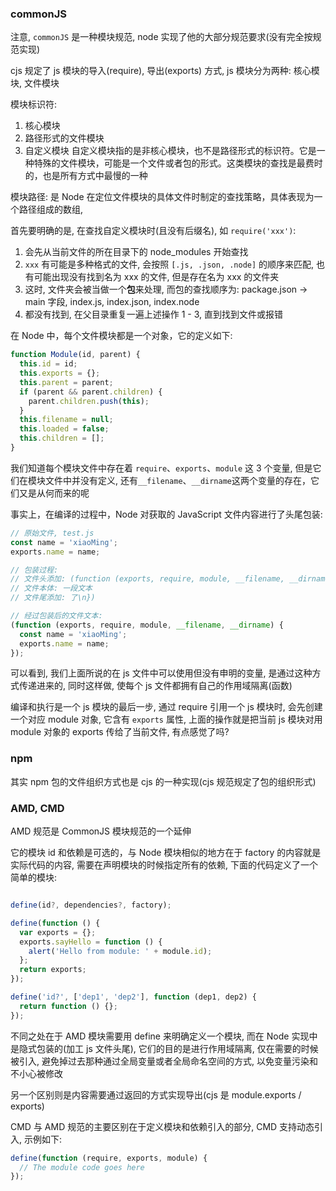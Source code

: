 ### commonJS

注意, `commonJS` 是一种模块规范, node 实现了他的大部分规范要求(没有完全按规范实现)

cjs 规定了 js 模块的导入(require), 导出(exports) 方式, js 模块分为两种: 核心模块, 文件模块

模块标识符:

1.  核心模块
2.  路径形式的文件模块
3.  自定义模块
    自定义模块指的是非核心模块，也不是路径形式的标识符。它是一种特殊的文件模块，可能是一个文件或者包的形式。这类模块的查找是最费时的，也是所有方式中最慢的一种

模块路径: 是 Node 在定位文件模块的具体文件时制定的查找策略，具体表现为一个路径组成的数组,

首先要明确的是, 在查找自定义模块时(且没有后缀名), 如 `require('xxx')`:

1. 会先从当前文件的所在目录下的 node_modules 开始查找
2. `xxx` 有可能是多种格式的文件, 会按照 `[.js, .json, .node]` 的顺序来匹配, 也有可能出现没有找到名为 xxx 的文件, 但是存在名为 xxx 的文件夹
3. 这时, 文件夹会被当做一个**包**来处理, 而包的查找顺序为: package.json -> main 字段, index.js, index.json, index.node
4. 都没有找到, 在父目录重复一遍上述操作 1 - 3, 直到找到文件或报错

在 Node 中，每个文件模块都是一个对象，它的定义如下:

```js
function Module(id, parent) {
  this.id = id;
  this.exports = {};
  this.parent = parent;
  if (parent && parent.children) {
    parent.children.push(this);
  }
  this.filename = null;
  this.loaded = false;
  this.children = [];
}
```

我们知道每个模块文件中存在着 `require`、`exports`、`module` 这 3 个变量, 但是它们在模块文件中并没有定义, 还有`__filename`、`__dirname`这两个变量的存在，它们又是从何而来的呢

事实上，在编译的过程中，Node 对获取的 JavaScript 文件内容进行了头尾包装:

```js
// 原始文件, test.js
const name = 'xiaoMing';
exports.name = name;

// 包装过程:
// 文件头添加: (function (exports, require, module, __filename, __dirname) {\n
// 文件本体: 一段文本
// 文件尾添加: 了\n})

// 经过包装后的文件文本:
(function (exports, require, module, __filename, __dirname) {
  const name = 'xiaoMing';
  exports.name = name;
});
```

可以看到, 我们上面所说的在 js 文件中可以使用但没有申明的变量, 是通过这种方式传递进来的, 同时这样做, 使每个 js 文件都拥有自己的作用域隔离(函数)

编译和执行是一个 js 模块的最后一步, 通过 require 引用一个 js 模块时, 会先创建一个对应 module 对象, 它含有 `exports` 属性, 上面的操作就是把当前 js 模块对用 module 对象的 exports 传给了当前文件, 有点感觉了吗?

### npm

其实 npm 包的文件组织方式也是 cjs 的一种实现(cjs 规范规定了包的组织形式)

### AMD, CMD

AMD 规范是 CommonJS 模块规范的一个延伸

它的模块 id 和依赖是可选的，与 Node 模块相似的地方在于 factory 的内容就是实际代码的内容, 需要在声明模块的时候指定所有的依赖, 下面的代码定义了一个简单的模块:

```js

define(id?, dependencies?, factory);

define(function () {
  var exports = {};
  exports.sayHello = function () {
    alert('Hello from module: ' + module.id);
  };
  return exports;
});

define('id?', ['dep1', 'dep2'], function (dep1, dep2) {
  return function () {};
});
```

不同之处在于 AMD 模块需要用 define 来明确定义一个模块, 而在 Node 实现中是隐式包装的(加工 js 文件头尾), 它们的目的是进行作用域隔离, 仅在需要的时候被引入, 避免掉过去那种通过全局变量或者全局命名空间的方式, 以免变量污染和不小心被修改

另一个区别则是内容需要通过返回的方式实现导出(cjs 是 module.exports / exports)

CMD 与 AMD 规范的主要区别在于定义模块和依赖引入的部分, CMD 支持动态引入, 示例如下:

```js
define(function (require, exports, module) {
  // The module code goes here
});
```
